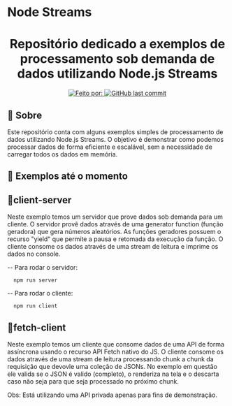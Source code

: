 # Node Streams

<h1 align="center">
  Repositório dedicado a exemplos de processamento sob demanda de dados utilizando Node.js Streams
</h1>

<p align="center">
  <a href="https://www.linkedin.com/in/gualter/">
    <img alt="Feito por: " src="https://img.shields.io/badge/Feito%20por%3A%20-Gualter%20Albino-%231158c7">
  </a>
  <a href="https://github.com/GualterAlbino/NodeStreams/commits/master">
    <img alt="GitHub last commit" src="https://img.shields.io/github/last-commit/GualterAlbino/NodeStreams">
  </a>
</p>

## :dart: Sobre

Este repositório conta com alguns exemplos simples de processamento de dados utilizando Node.js Streams. O objetivo é demonstrar como podemos processar dados de forma eficiente e escalável, sem a necessidade de carregar todos os dados em memória.

## :rocket: Exemplos até o momento

## :wrench:client-server

Neste exemplo temos um servidor que prove dados sob demanda para um cliente. O servidor provê dados através de uma generator function (função geradora) que gera números aleatórios. As funções geradores possuem o recurso "yield" que permite a pausa e retomada da execução da função. O cliente consome os dados através de uma stream de leitura e imprime os dados no console.

-- Para rodar o servidor:

```
  npm run server
```

-- Para rodar o cliente:

```
  npm run client
```

## :wrench:fetch-client

Neste exemplo temos um cliente que consome dados de uma API de forma assíncrona usando o recurso API Fetch nativo do JS. O cliente consome os dados através de uma stream de leitura processando chunk a chunk da requisição que devovle uma coleção de JSONs. No exemplo em questão ele valida se o JSON é valido (completo), o renderiza na tela e o descarta caso não seja para que seja processado no próximo chunk.

Obs: Está utilizando uma API privada apenas para fins de demonstração.
